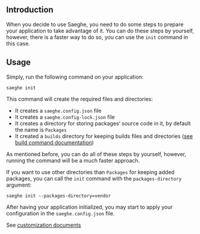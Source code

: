 ## Introduction

When you decide to use Saeghe, you need to do some steps to prepare your application to take advantage of it.
You can do these steps by yourself, however, there is a faster way to do so, you can use the `init` command in this case.

## Usage

Simply, run the following command on your application:

```shell
saeghe init
```

This command will create the required files and directories:
- It creates a `saeghe.config.json` file
- It creates a `saeghe.config-lock.json` file
- It creates a directory for storing packages’ source code in it, by default the name is `Packages`
- It created a `builds` directory for keeping builds files and directories
  ([see build command documentation](https://saeghe.com/documentations/build-command))

As mentioned before, you can do all of these steps by yourself, however,
running the command will be a much faster approach.

If you want to use other directories than `Packages` for keeping added packages,
you can call the `init` command with the `packages-directory` argument:

```shell
saeghe init --packages-directory=vendor
```

After having your application initialized, you may start to apply your configuration in the `saeghe.config.json` file.

See [customization documents](https://saeghe.com/documentations/customization)

